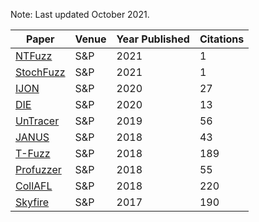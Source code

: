 Note: Last updated October 2021.

| Paper | Venue | Year Published | Citations |
| ----- | ----- | -------------- | --------- |
| [NTFuzz](https://ieeexplore.ieee.org/document/9519448/) | S&P | 2021 | 1 |
| [StochFuzz](https://ieeexplore.ieee.org/document/9519407) | S&P | 2021 | 1 |
| [IJON](https://ieeexplore.ieee.org/search/searchresult.jsp?newsearch=true&queryText=ijon) | S&P | 2020 | 27 |
| [DIE](https://ieeexplore.ieee.org/document/9152648) | S&P | 2020 | 13 |
| [UnTracer](https://ieeexplore.ieee.org/document/8835316) | S&P | 2019 | 56 |
| [JANUS](https://ieeexplore.ieee.org/document/8835267) | S&P | 2018 | 43 |
| [T-Fuzz](https://ieeexplore.ieee.org/document/6823894) | S&P | 2018 | 189 |
| [Profuzzer](https://ieeexplore.ieee.org/document/8835384) | S&P | 2018 | 55 |
| [CollAFL](https://ieeexplore.ieee.org/document/8418631) | S&P | 2018 | 220 |
| [Skyfire](https://ieeexplore.ieee.org/document/7958599) | S&P | 2017 | 190 |
